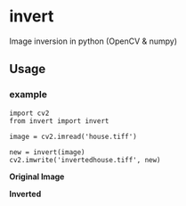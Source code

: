 # invert
Image inversion in python (OpenCV & numpy)

## Usage
### example
```
import cv2
from invert import invert

image = cv2.imread('house.tiff')

new = invert(image)
cv2.imwrite('invertedhouse.tiff', new)
```
**Original Image**

**Inverted**
